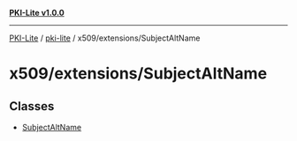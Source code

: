 [**PKI-Lite v1.0.0**](../../../../README.md)

---

[PKI-Lite](../../../../README.md) / [pki-lite](../../../README.md) / x509/extensions/SubjectAltName

# x509/extensions/SubjectAltName

## Classes

- [SubjectAltName](classes/SubjectAltName.md)
